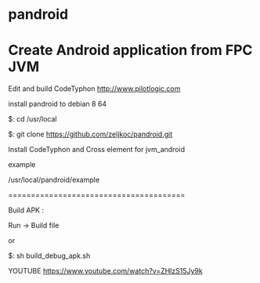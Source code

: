 # pandroid

# Create Android application from FPC JVM 

Edit and build CodeTyphon http://www.pilotlogic.com


install pandroid to debian 8 64 

$: cd /usr/local

$: git clone https://github.com/zeljkoc/pandroid.git


Install CodeTyphon and Cross element for jvm_android

example

/usr/local/pandroid/example

=======================================

Build APK : 

Run -> Build file

or 

$: sh build_debug_apk.sh 

YOUTUBE
https://www.youtube.com/watch?v=ZHlzS15Jy9k



